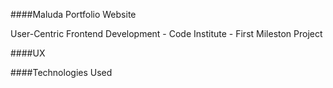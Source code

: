 ####Maluda Portfolio Website

User-Centric Frontend Development - Code Institute - First Mileston Project

####UX


####Technologies Used